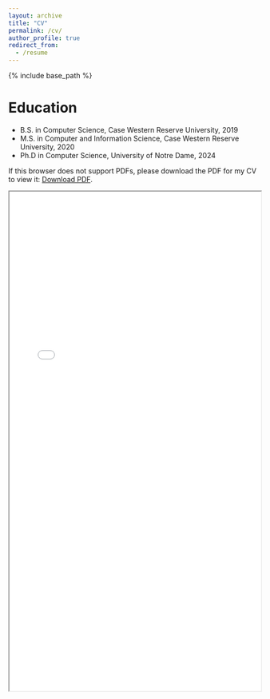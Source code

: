 ```yaml
---
layout: archive
title: "CV"
permalink: /cv/
author_profile: true
redirect_from:
  - /resume
---
```


{% include base_path %}

Education
======
* B.S. in Computer Science, Case Western Reserve University, 2019
* M.S. in Computer and Information Science, Case Western Reserve University, 2020
* Ph.D in Computer Science, University of Notre Dame, 2024

If this browser does not support PDFs, please download the PDF for my CV to view it: <a href="https://github.com/jumxglhf/jumxglhf.github.io/blob/master/images/clark_mingxuan_ju_resume.pdf?raw=true">Download PDF</a>.

<iframe
      src="/images/clark_mingxuan_ju_resume.pdf"
      width="100%"
      height="1000px"
      loading="eager"
      title="Clark-CV"
  ></iframe>